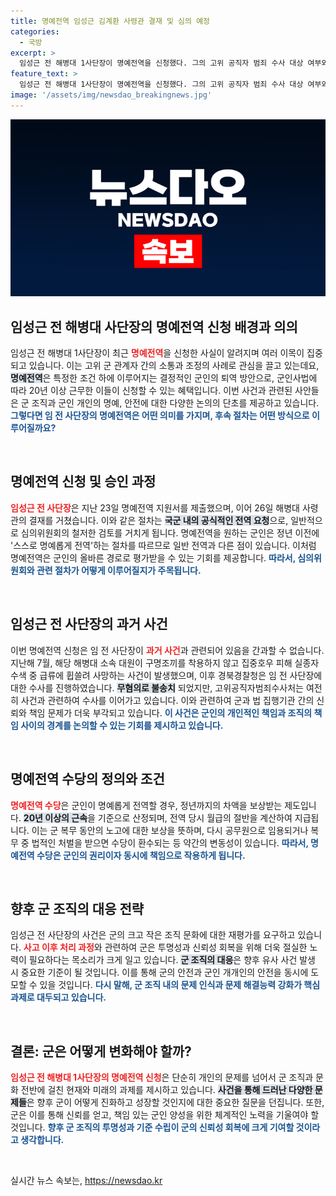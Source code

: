 ```yaml
---
title: 명예전역 임성근 김계환 사령관 결재 및 심의 예정
categories:
  - 국방
excerpt: >
  임성근 전 해병대 1사단장이 명예전역을 신청했다. 그의 고위 공직자 범죄 수사 대상 여부와 구명 로비 의혹이 얽혀, 군 인사에 큰 파장을 일으킬 전망이다. 클릭해 자세히 알아보세요!
feature_text: >
  임성근 전 해병대 1사단장이 명예전역을 신청했다. 그의 고위 공직자 범죄 수사 대상 여부와 구명 로비 의혹이 얽혀, 군 인사에 큰 파장을 일으킬 전망이다. 클릭해 자세히 알아보세요!
image: '/assets/img/newsdao_breakingnews.jpg'
---
```


<p><img src="/assets/img/newsdao_breakingnews.jpg" alt="ranknews 속보" /></p>

<h2 data-ke-size="size26">임성근 전 해병대 사단장의 명예전역 신청 배경과 의의</h2>

<p data-ke-size="size16">임성근 전 해병대 1사단장이 최근 <b><span style="color: #ee2323;">명예전역</span></b>을 신청한 사실이 알려지며 여러 이목이 집중되고 있습니다. 이는 고위 군 관계자 간의 소통과 조정의 사례로 관심을 끌고 있는데요, <b><span style="background-color: #21538527;">명예전역</span></b>은 특정한 조건 하에 이루어지는 결정적인 군인의 퇴역 방안으로, 군인사법에 따라 20년 이상 근무한 이들이 신청할 수 있는 혜택입니다. 이번 사건과 관련된 사안들은 군 조직과 군인 개인의 명예, 안전에 대한 다양한 논의의 단초를 제공하고 있습니다. <b><span style="color: #1a5490;">그렇다면 임 전 사단장의 명예전역은 어떤 의미를 가지며, 후속 절차는 어떤 방식으로 이루어질까요?</span></b></p>

<p data-ke-size="size16">&nbsp;</p>

<h2 data-ke-size="size26">명예전역 신청 및 승인 과정</h2>

<p data-ke-size="size16"><b><span style="color: #ee2323;">임성근 전 사단장</span></b>은 지난 23일 명예전역 지원서를 제출했으며, 이어 26일 해병대 사령관의 결재를 거쳤습니다. 이와 같은 절차는 <b><span style="background-color: #21538527;">국군 내의 공식적인 전역 요청</span></b>으로, 일반적으로 심의위원회의 철저한 검토를 거치게 됩니다. 명예전역을 원하는 군인은 정년 이전에 '스스로 명예롭게 전역'하는 절차를 따르므로 일반 전역과 다른 점이 있습니다. 이처럼 명예전역은 군인의 올바른 경로로 평가받을 수 있는 기회를 제공합니다. <b><span style="color: #1a5490;">따라서, 심의위원회와 관련 절차가 어떻게 이루어질지가 주목됩니다.</span></b></p>

<p data-ke-size="size16">&nbsp;</p>

<h2 data-ke-size="size26">임성근 전 사단장의 과거 사건</h2>

<p data-ke-size="size16">이번 명예전역 신청은 임 전 사단장이 <b><span style="color: #ee2323;">과거 사건</span></b>과 관련되어 있음을 간과할 수 없습니다. 지난해 7월, 해당 해병대 소속 대원이 구명조끼를 착용하지 않고 집중호우 피해 실종자 수색 중 급류에 휩쓸려 사망하는 사건이 발생했으며, 이후 경북경찰청은 임 전 사단장에 대한 수사를 진행하였습니다. <b><span style="background-color: #21538527;">무혐의로 불송치</span></b> 되었지만, 고위공직자범죄수사처는 여전히 사건과 관련하여 수사를 이어가고 있습니다. 이와 관련하여 군과 법 집행기관 간의 신뢰와 책임 문제가 더욱 부각되고 있습니다. <b><span style="color: #1a5490;">이 사건은 군인의 개인적인 책임과 조직의 책임 사이의 경계를 논의할 수 있는 기회를 제시하고 있습니다.</span></b></p>

<p data-ke-size="size16">&nbsp;</p>

<h2 data-ke-size="size26">명예전역 수당의 정의와 조건</h2>

<p data-ke-size="size16"><b><span style="color: #ee2323;">명예전역 수당</span></b>은 군인이 명예롭게 전역할 경우, 정년까지의 차액을 보상받는 제도입니다. <b><span style="background-color: #21538527;">20년 이상의 근속</span></b>을 기준으로 산정되며, 전역 당시 월급의 절반을 계산하여 지급됩니다. 이는 군 복무 동안의 노고에 대한 보상을 뜻하며, 다시 공무원으로 임용되거나 복무 중 법적인 처벌을 받으면 수당이 환수되는 등 약간의 변동성이 있습니다. <b><span style="color: #1a5490;">따라서, 명예전역 수당은 군인의 권리이자 동시에 책임으로 작용하게 됩니다.</span></b></p>

<p data-ke-size="size16">&nbsp;</p>

<h2 data-ke-size="size26">향후 군 조직의 대응 전략</h2>

<p data-ke-size="size16">임성근 전 사단장의 사건은 군의 크고 작은 조직 문화에 대한 재평가를 요구하고 있습니다. <b><span style="color: #ee2323;">사고 이후 처리 과정</span></b>와 관련하여 군은 투명성과 신뢰성 회복을 위해 더욱 절실한 노력이 필요하다는 목소리가 크게 일고 있습니다. <b><span style="background-color: #21538527;">군 조직의 대응</span></b>은 향후 유사 사건 발생 시 중요한 기준이 될 것입니다. 이를 통해 군의 안전과 군인 개개인의 안전을 동시에 도모할 수 있을 것입니다. <b><span style="color: #1a5490;">다시 말해, 군 조직 내의 문제 인식과 문제 해결능력 강화가 핵심 과제로 대두되고 있습니다.</span></b></p>

<p data-ke-size="size16">&nbsp;</p>

<h2 data-ke-size="size26">결론: 군은 어떻게 변화해야 할까?</h2>

<p data-ke-size="size16"><b><span style="color: #ee2323;">임성근 전 해병대 1사단장의 명예전역 신청</span></b>은 단순히 개인의 문제를 넘어서 군 조직과 문화 전반에 걸친 현재와 미래의 과제를 제시하고 있습니다. <b><span style="background-color: #21538527;">사건을 통해 드러난 다양한 문제들</span></b>은 향후 군이 어떻게 진화하고 성장할 것인지에 대한 중요한 질문을 던집니다. 또한, 군은 이를 통해 신뢰를 얻고, 책임 있는 군인 양성을 위한 체계적인 노력을 기울여야 할 것입니다. <b><span style="color: #1a5490;">향후 군 조직의 투명성과 기준 수립이 군의 신뢰성 회복에 크게 기여할 것이라고 생각합니다.</span></b></p>

<p data-ke-size="size16">&nbsp;</p>
실시간 뉴스 속보는, <a href="https://newsdao.kr" rel="dofollow">https://newsdao.kr</a>


